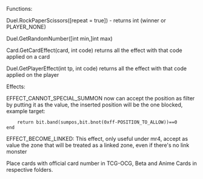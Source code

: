 Functions:

Duel.RockPaperScissors([repeat = true]) - returns int (winner or PLAYER_NONE)

Duel.GetRandomNumber([int min,]int max)

Card.GetCardEffect(card, int code) returns all the effect with that code applied on a card

Duel.GetPlayerEffect(int tp, int code) returns all the effect with that code applied on the player

Effects:

EFFECT_CANNOT_SPECIAL_SUMMON now can accept the position as filter by putting it as the value, the inserted position will be the one blocked, example target: 
```function (e,c,sump,sumtype,sumpos,targetp,se)
	return bit.band(sumpos,bit.bnot(0xff-POSITION_TO_ALLOW))==0
end
```

EFFECT_BECOME_LINKED: This effect, only useful under mr4, accept as value the zone that will be treated as a linked zone, even if there's no link monster

Place cards with official card number in TCG-OCG, Beta and Anime Cards in respective folders.
